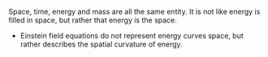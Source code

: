 Space, time, energy and mass are all the same entity.
It is not like energy is filled in space, but rather that energy is the space.

- Einstein field equations do not represent energy curves space, but rather describes the spatial curvature of energy.